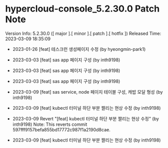 # hypercloud-console_5.2.30.0 Patch Note

Version Info: 5.2.30.0 ([ major ].[ minor ].[ patch ].[ hotfix ])
Released Time: 2023-03-09 18:35:09

- 2023-01-26 [feat] 테스크런 생성페이지 수정 (by hyeongmin-park1) 
- 2023-03-03 [feat] sas app 페이지 구성 (by inth9198) 
- 2023-03-03 [feat] sas app 페이지 구성 (by inth9198) 
- 2023-03-03 [feat] sas app 페이지 구성 (by inth9198) 
- 2023-03-09 [feat] sas service, node 페이지 테이블 구성, 캐밥 모달 형성 (by inth9198) 
- 2023-03-09 [feat] kubectl 터미널 하단 부분 짤리는 현상 수정 (by inth9198) 
- 2023-03-09 Revert "[feat] kubectl 터미널 하단 부분 짤리는 현상 수정" (by inth9198) 
    Note: This reverts commit 597fff9157befa855bd17772c987f1a2190d8cae.

- 2023-03-09 [feat] kubectl 터미널 하단 부분 짤리는 현상 수정 (by inth9198) 
